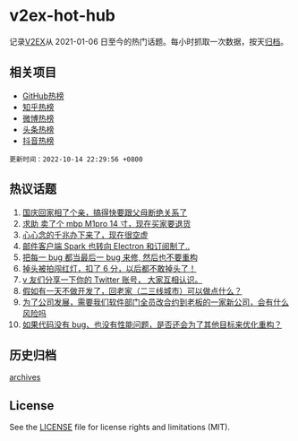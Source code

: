 # v2ex-hot-hub

 记录[V2EX](https://www.v2ex.com/)从 2021-01-06 日至今的热门话题。每小时抓取一次数据，按天[归档](archives)。
 
 ## 相关项目

- [GitHub热榜](https://github.com/lonnyzhang423/github-hot-hub)
- [知乎热榜](https://github.com/lonnyzhang423/zhihu-hot-hub)
- [微博热榜](https://github.com/lonnyzhang423/weibo-hot-hub)
- [头条热榜](https://github.com/lonnyzhang423/toutiao-hot-hub)
- [抖音热榜](https://github.com/lonnyzhang423/douyin-hot-hub)


 `更新时间：2022-10-14 22:29:56 +0800`

## 热议话题

1. [国庆回家相了个亲，搞得快要跟父母断绝关系了](https://www.v2ex.com/t/886774)
1. [求助 卖了个 mbp M1pro 14 寸，现在买家要退货](https://www.v2ex.com/t/886881)
1. [心心念的千兆办下来了，现在很空虚](https://www.v2ex.com/t/886823)
1. [邮件客户端 Spark 也转向 Electron 和订阅制了..](https://www.v2ex.com/t/886788)
1. [把每一 bug 都当最后一 bug 来修, 然后也不要重构](https://www.v2ex.com/t/886806)
1. [掉头被拍闯红灯，扣了 6 分，以后都不敢掉头了！](https://www.v2ex.com/t/886876)
1. [v 友们分享一下你的 Twitter 账号， 大家互相认识。](https://www.v2ex.com/t/886860)
1. [假如有一天不做开发了，回老家（二三线城市）可以做点什么？](https://www.v2ex.com/t/886803)
1. [为了公司发展，需要我们软件部门全员改合约到老板的一家新公司，会有什么风险吗](https://www.v2ex.com/t/886929)
1. [如果代码没有 bug、也没有性能问题，是否还会为了其他目标来优化重构？](https://www.v2ex.com/t/886836)

## 历史归档

[archives](archives)

## License

See the [LICENSE](LICENSE) file for license rights and limitations (MIT).
